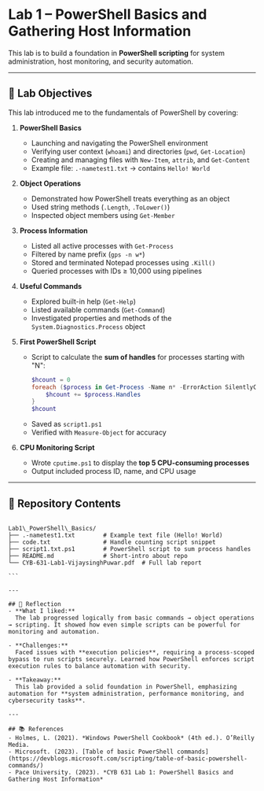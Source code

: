 # Lab 1 – PowerShell Basics and Gathering Host Information

This lab is to build a foundation in **PowerShell scripting** for system administration, host monitoring, and security automation.

---

## 🔑 Lab Objectives
This lab introduced me to the fundamentals of PowerShell by covering:

1. **PowerShell Basics**
   - Launching and navigating the PowerShell environment  
   - Verifying user context (`whoami`) and directories (`pwd`, `Get-Location`)  
   - Creating and managing files with `New-Item`, `attrib`, and `Get-Content`  
   - Example file: `.-nametest1.txt` → contains `Hello! World`

2. **Object Operations**
   - Demonstrated how PowerShell treats everything as an object  
   - Used string methods (`.Length`, `.ToLower()`)  
   - Inspected object members using `Get-Member`

3. **Process Information**
   - Listed all active processes with `Get-Process`  
   - Filtered by name prefix (`gps -n w*`)  
   - Stored and terminated Notepad processes using `.Kill()`  
   - Queried processes with IDs ≥ 10,000 using pipelines

4. **Useful Commands**
   - Explored built-in help (`Get-Help`)  
   - Listed available commands (`Get-Command`)  
   - Investigated properties and methods of the `System.Diagnostics.Process` object

5. **First PowerShell Script**
   - Script to calculate the **sum of handles** for processes starting with "N":
     ```powershell
     $hcount = 0
     foreach ($process in Get-Process -Name n* -ErrorAction SilentlyContinue) {
         $hcount += $process.Handles
     }
     $hcount
     ```
   - Saved as `script1.ps1`  
   - Verified with `Measure-Object` for accuracy  

6. **CPU Monitoring Script**
   - Wrote `cputime.ps1` to display the **top 5 CPU-consuming processes**  
   - Output included process ID, name, and CPU usage  

---

## 📂 Repository Contents
````

Lab1\_PowerShell\_Basics/
├── .-nametest1.txt        # Example text file (Hello! World)
├── code.txt               # Handle counting script snippet
├── script1.txt.ps1        # PowerShell script to sum process handles
├── README.md              # Short-intro about repo
└── CYB-631-Lab1-VijaysinghPuwar.pdf  # Full lab report

```

---

## 📝 Reflection
- **What I liked:**  
  The lab progressed logically from basic commands → object operations → scripting. It showed how even simple scripts can be powerful for monitoring and automation.  

- **Challenges:**  
  Faced issues with **execution policies**, requiring a process-scoped bypass to run scripts securely. Learned how PowerShell enforces script execution rules to balance automation with security.  

- **Takeaway:**  
  This lab provided a solid foundation in PowerShell, emphasizing automation for **system administration, performance monitoring, and cybersecurity tasks**.  

---

## 📚 References
- Holmes, L. (2021). *Windows PowerShell Cookbook* (4th ed.). O’Reilly Media.  
- Microsoft. (2023). [Table of basic PowerShell commands](https://devblogs.microsoft.com/scripting/table-of-basic-powershell-commands/)  
- Pace University. (2023). *CYB 631 Lab 1: PowerShell Basics and Gathering Host Information*  
